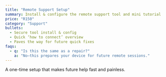 ```yaml
---
title: "Remote Support Setup"
summary: Install & configure the remote support tool and mini tutorial.
price: "R150"
category: "Support"
bullets:
  - Secure tool install & config
  - Quick ‘how to connect’ overview
  - Paves the way for future quick fixes
faqs:
  - q: "Is this the same as a repair?"
    a: "No—this prepares your device for future remote sessions."
---
```

A one-time setup that makes future help fast and painless.
